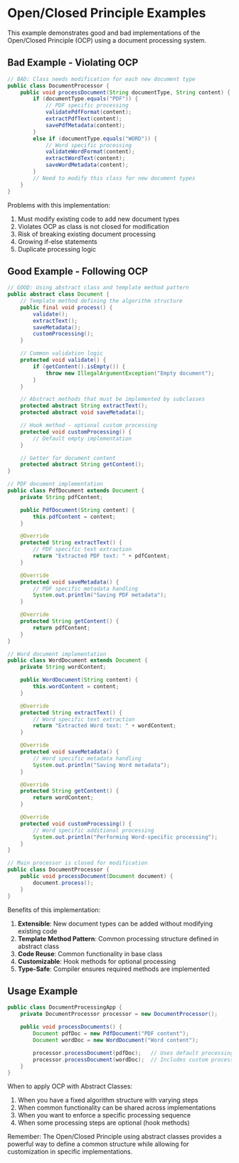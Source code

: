 # Open/Closed Principle Examples

This example demonstrates good and bad implementations of the Open/Closed Principle (OCP) using a document processing system.

## Bad Example - Violating OCP

```java
// BAD: Class needs modification for each new document type
public class DocumentProcessor {
    public void processDocument(String documentType, String content) {
        if (documentType.equals("PDF")) {
            // PDF specific processing
            validatePdfFormat(content);
            extractPdfText(content);
            savePdfMetadata(content);
        } 
        else if (documentType.equals("WORD")) {
            // Word specific processing
            validateWordFormat(content);
            extractWordText(content);
            saveWordMetadata(content);
        }
        // Need to modify this class for new document types
    }
}
```

Problems with this implementation:
1. Must modify existing code to add new document types
2. Violates OCP as class is not closed for modification
3. Risk of breaking existing document processing
4. Growing if-else statements
5. Duplicate processing logic

## Good Example - Following OCP

```java
// GOOD: Using abstract class and template method pattern
public abstract class Document {
    // Template method defining the algorithm structure
    public final void process() {
        validate();
        extractText();
        saveMetadata();
        customProcessing();
    }

    // Common validation logic
    protected void validate() {
        if (getContent().isEmpty()) {
            throw new IllegalArgumentException("Empty document");
        }
    }

    // Abstract methods that must be implemented by subclasses
    protected abstract String extractText();
    protected abstract void saveMetadata();

    // Hook method - optional custom processing
    protected void customProcessing() {
        // Default empty implementation
    }

    // Getter for document content
    protected abstract String getContent();
}

// PDF document implementation
public class PdfDocument extends Document {
    private String pdfContent;

    public PdfDocument(String content) {
        this.pdfContent = content;
    }

    @Override
    protected String extractText() {
        // PDF specific text extraction
        return "Extracted PDF text: " + pdfContent;
    }

    @Override
    protected void saveMetadata() {
        // PDF specific metadata handling
        System.out.println("Saving PDF metadata");
    }

    @Override
    protected String getContent() {
        return pdfContent;
    }
}

// Word document implementation
public class WordDocument extends Document {
    private String wordContent;

    public WordDocument(String content) {
        this.wordContent = content;
    }

    @Override
    protected String extractText() {
        // Word specific text extraction
        return "Extracted Word text: " + wordContent;
    }

    @Override
    protected void saveMetadata() {
        // Word specific metadata handling
        System.out.println("Saving Word metadata");
    }

    @Override
    protected String getContent() {
        return wordContent;
    }

    @Override
    protected void customProcessing() {
        // Word specific additional processing
        System.out.println("Performing Word-specific processing");
    }
}

// Main processor is closed for modification
public class DocumentProcessor {
    public void processDocument(Document document) {
        document.process();
    }
}
```

Benefits of this implementation:
1. **Extensible**: New document types can be added without modifying existing code
2. **Template Method Pattern**: Common processing structure defined in abstract class
3. **Code Reuse**: Common functionality in base class
4. **Customizable**: Hook methods for optional processing
5. **Type-Safe**: Compiler ensures required methods are implemented

## Usage Example

```java
public class DocumentProcessingApp {
    private DocumentProcessor processor = new DocumentProcessor();

    public void processDocuments() {
        Document pdfDoc = new PdfDocument("PDF content");
        Document wordDoc = new WordDocument("Word content");

        processor.processDocument(pdfDoc);   // Uses default processing
        processor.processDocument(wordDoc);  // Includes custom processing
    }
}
```

When to apply OCP with Abstract Classes:
1. When you have a fixed algorithm structure with varying steps
2. When common functionality can be shared across implementations
3. When you want to enforce a specific processing sequence
4. When some processing steps are optional (hook methods)

Remember: The Open/Closed Principle using abstract classes provides a powerful way to define a common structure while allowing for customization in specific implementations.
